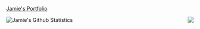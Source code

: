 <a href="https://jamierose528.github.io/my-portfolio/">Jamie's Portfolio</a>

<a href="https://github.com/jamierose528/jamierose528">
  <img align="right" src="https://github-readme-stats.vercel.app/api/top-langs/?username=jamierose528&show=java,html,css,tex&title_color=57A6FF&text_color=c9cacc&icon_color=2bbc8a&bg_color=0D1116&border_color=57A6FF&langs_count=3" />
</a>

<a href="https://github.com/jamierose528">
  <img align="left" src="https://github-readme-stats.vercel.app/api?username=jamierose528&line_height=27&count_private=false&title_color=57A6FF&text_color=c9cacc&icon_color=57A6FF&bg_color=0D1116&border_color=57A6FF" alt="Jamie's Github Statistics"/>
</a>


<!--
**jamierose528/jamierose528** is a ✨ _special_ ✨ repository because its `README.md` (this file) appears on your GitHub profile.

Here are some ideas to get you started:

- 🔭 I’m currently working on ...
- 🌱 I’m currently learning ...
- 👯 I’m looking to collaborate on ...
- 🤔 I’m looking for help with ...
- 💬 Ask me about ...
- 📫 How to reach me: ...
- 😄 Pronouns: ...
- ⚡ Fun fact: ...
-->
